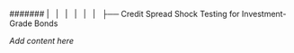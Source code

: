 ####### |   |   |   |   |   |   ├── Credit Spread Shock Testing for Investment-Grade Bonds

*Add content here*